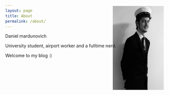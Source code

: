 ```yaml
---
layout: page
title: About
permalink: /about/
---
```

Daniel mardunovich

University student, airport worker and a fulltime nerd.


Welcome to my blog :)

<img align="right" style="margin-top:-180px;" src="/assets/student.png">



[jekyll-organization]: https://github.com/jekyll
